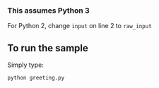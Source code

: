 ### This assumes Python 3

For Python 2, change `input` on line 2 to `raw_input`

## To run the sample

Simply type:

    python greeting.py